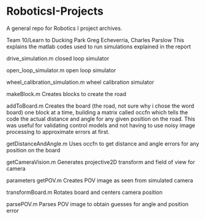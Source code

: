# RoboticsI-Projects
A general repo for Robotics I project archives.

Team 10/Learn to Ducking Park
Greg Echeverria, Charles Parslow
This explains the matlab codes used to run simulations explained in the report

drive_simulation.m closed loop simulator 

open_loop_simulator.m open loop simulator 

wheel_calibration_simulation.m wheel calibration simulator

makeBlock.m Creates blocks to create the road 

addToBoard.m Creates the board (the road, not sure why i chose the word board) one block at a time, building a matrix called occfn which tells the code the actual distance and angle for any given position on the road. This was useful for validating control models and not having to use noisy image processing to approximate errors at first. 

getDistanceAndAngle.m Uses occfn to get distance and angle errors for any position on the board

getCameraVision.m Generates projective2D transform and field of view for camera 

parameters getPOV.m Creates POV image as seen from simulated camera

transformBoard.m Rotates board and centers camera position

parsePOV.m Parses POV image to obtain guesses for angle and position error
